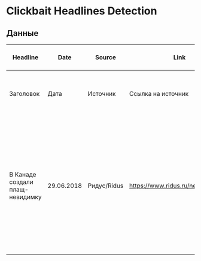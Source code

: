 # Clickbait Headlines Detection

## Данные
| Headline                        | Date       | Source      | Link                             | Broad Topic    | Type                                                         | Manipulative Device     | Html-marked Headline                               | Summary                                                                                                                                                                                                                                        |   |   |   |   |   |   |   |
|---------------------------------|------------|-------------|----------------------------------|----------------|--------------------------------------------------------------|-------------------------|----------------------------------------------------|------------------------------------------------------------------------------------------------------------------------------------------------------------------------------------------------------------------------------------------------|---|---|---|---|---|---|---|
| Заголовок                       | Дата       | Источник    | Ссылка на источник               | Тема-Категория | Clickbait - о ложных событиях  Honest - о правдивых событиях | Тип механизма кликбейта | HTML-тег                                           | Саммари статьи                                                                                                                                                                                                                                 |   |   |   |   |   |   |   |
| В Канаде создали плащ-невидимку | 29.06.2018 | Ридуc/Ridus | https://www.ridus.ru/news/279000 | Science        | Clickbait                                                    | False quality inference | В Канаде <trigger>создали</trigger> плащ-невидимку | Пока что устройство невидимости работает только в одном направлении — оно невидимо, если взгляд человека будет следовать по направлению луча света к объекту через фильтр, который меняет частоту электромагнитного спектра до голубого цвета. |   |   |   |   |   |   |   |
